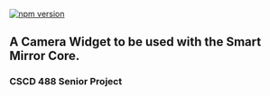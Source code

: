 [![npm version](https://badge.fury.io/js/camera-widget.svg)](https://badge.fury.io/js/camera-widget)

## A Camera Widget to be used with the Smart Mirror Core.

### CSCD 488 Senior Project
